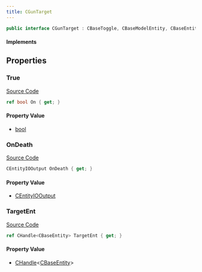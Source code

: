 ```yaml
---
title: CGunTarget
---
```


```csharp
public interface CGunTarget : CBaseToggle, CBaseModelEntity, CBaseEntity, CEntityInstance, ISchemaClass<CEntityInstance>, ISchemaClass<CBaseEntity>, ISchemaClass<CBaseModelEntity>, ISchemaClass<CBaseToggle>, ISchemaClass<CGunTarget>, ISchemaField, ISchemaClass, INativeHandle
```

#### Implements

## Properties

### True

[Source Code](https://github.com/swiftly-solution/swiftlys2/blob/main/managed/src/SwiftlyS2.Generated/Schemas/Interfaces/CGunTarget.cs#L17)

```csharp
ref bool On { get; }
```

#### Property Value

- [bool](https://learn.microsoft.com/dotnet/api/system.boolean)

### OnDeath

[Source Code](https://github.com/swiftly-solution/swiftlys2/blob/main/managed/src/SwiftlyS2.Generated/Schemas/Interfaces/CGunTarget.cs#L21)

```csharp
CEntityIOOutput OnDeath { get; }
```

#### Property Value

- [CEntityIOOutput](/docs/api/shared/schemadefinitions/centityiooutput)

### TargetEnt

[Source Code](https://github.com/swiftly-solution/swiftlys2/blob/main/managed/src/SwiftlyS2.Generated/Schemas/Interfaces/CGunTarget.cs#L19)

```csharp
ref CHandle<CBaseEntity> TargetEnt { get; }
```

#### Property Value

- [CHandle](/docs/api/shared/natives/chandle-1)<[CBaseEntity](/docs/api/shared/schemadefinitions/cbaseentity)>

